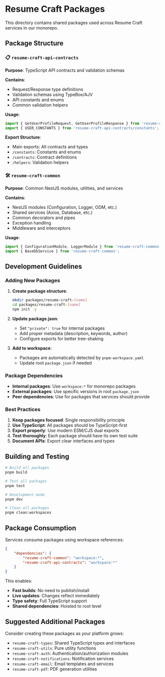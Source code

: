 # Resume Craft Packages

This directory contains shared packages used across Resume Craft services in our monorepo.

## Package Structure

### 📋 `resume-craft-api-contracts`

**Purpose**: TypeScript API contracts and validation schemas

**Contains**:

- Request/Response type definitions
- Validation schemas using TypeBox/AJV
- API constants and enums
- Common validation helpers

**Usage**:

```typescript
import { GetUserProfileRequest, GetUserProfileResponse } from 'resume-craft-api-contracts';
import { USER_CONSTANTS } from 'resume-craft-api-contracts/constants';
```

**Export Structure**:

- Main exports: All contracts and types
- `/constants`: Constants and enums
- `/contracts`: Contract definitions
- `/helpers`: Validation helpers

### 🛠️ `resume-craft-common`

**Purpose**: Common NestJS modules, utilities, and services

**Contains**:

- NestJS modules (Configuration, Logger, ODM, etc.)
- Shared services (Axios, Database, etc.)
- Common decorators and pipes
- Exception handling
- Middleware and interceptors

**Usage**:

```typescript
import { ConfigurationModule, LoggerModule } from 'resume-craft-common';
import { BaseDbService } from 'resume-craft-common';
```

## Development Guidelines

### Adding New Packages

1. **Create package structure**:

    ```bash
    mkdir packages/resume-craft-[name]
    cd packages/resume-craft-[name]
    npm init -y
    ```

2. **Update package.json**:

    - Set `"private": true` for internal packages
    - Add proper metadata (description, keywords, author)
    - Configure exports for better tree-shaking

3. **Add to workspace**:
    - Packages are automatically detected by `pnpm-workspace.yaml`
    - Update root `package.json` if needed

### Package Dependencies

- **Internal packages**: Use `workspace:*` for monorepo packages
- **External packages**: Use specific versions in root `package.json`
- **Peer dependencies**: Use for packages that services should provide

### Best Practices

1. **Keep packages focused**: Single responsibility principle
2. **Use TypeScript**: All packages should be TypeScript-first
3. **Export properly**: Use modern ESM/CJS dual exports
4. **Test thoroughly**: Each package should have its own test suite
5. **Document APIs**: Export clear interfaces and types

## Building and Testing

```bash
# Build all packages
pnpm build

# Test all packages
pnpm test

# Development mode
pnpm dev

# Clean all packages
pnpm clean:workspaces
```

## Package Consumption

Services consume packages using workspace references:

```json
{
    "dependencies": {
        "resume-craft-common": "workspace:*",
        "resume-craft-api-contracts": "workspace:*"
    }
}
```

This enables:

- **Fast builds**: No need to publish/install
- **Live updates**: Changes reflect immediately
- **Type safety**: Full TypeScript support
- **Shared dependencies**: Hoisted to root level

## Suggested Additional Packages

Consider creating these packages as your platform grows:

- `resume-craft-types`: Shared TypeScript types and interfaces
- `resume-craft-utils`: Pure utility functions
- `resume-craft-auth`: Authentication/authorization modules
- `resume-craft-notifications`: Notification services
- `resume-craft-email`: Email templates and services
- `resume-craft-pdf`: PDF generation utilities
